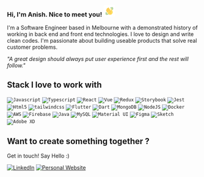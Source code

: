 ### Hi, I'm Anish. Nice to meet you! <img src="https://raw.githubusercontent.com/ooanishoo/ooanishoo/main/public/wave.gif" width="30px">

I'm a Software Engineer based in Melbourne with a demonstrated history of working in back end and front end technologies. I love to design and write clean codes. I'm passionate about building useable products that solve real customer problems.

_"A great design should always put user experience first and the rest will follow."_

## Stack I love to work with

<code><img height="50" src="https://cdn.worldvectorlogo.com/logos/logo-javascript.svg" title="Javascript"></code>
<code><img height="50" src="https://cdn.worldvectorlogo.com/logos/typescript.svg" title="Typescript"></code>
<code><img height="50" src="https://cdn.worldvectorlogo.com/logos/react-2.svg" title="React"></code>
<code><img height="50" src="https://cdn.worldvectorlogo.com/logos/vue-9.svg" title="Vue"></code>
<code><img height="50" src="https://cdn.worldvectorlogo.com/logos/redux.svg" title="Redux"></code>
<code><img height="50" src="https://cdn.worldvectorlogo.com/logos/storybook-1.svg" title="Storybook"></code>
<code><img height="50" src="https://seeklogo.com/images/J/jest-logo-F9901EBBF7-seeklogo.com.png" title="Jest"></code>
<code><img height="50" src="https://cdn.worldvectorlogo.com/logos/html-1.svg" title="Html5"></code>
<code><img height="50" src="https://cdn.worldvectorlogo.com/logos/tailwindcss.svg" title="tailwindcss"></code>
<code><img height="50" src="https://cdn.worldvectorlogo.com/logos/flutter.svg" title="Flutter"></code>
<code><img height="50" src="https://cdn.worldvectorlogo.com/logos/dart.svg" title="Dart"></code>
<code><img height="50" src="https://cdn.worldvectorlogo.com/logos/mongodb-icon-1.svg" title="MongoDB"></code>
<code><img height="50" src="https://cdn.worldvectorlogo.com/logos/nodejs.svg" title="NodeJS"></code>
<code><img height="50" src="https://cdn.worldvectorlogo.com/logos/docker.svg" title="Docker"></code>
<code><img height="50" src="https://cdn.worldvectorlogo.com/logos/aws-2.svg" title="AWS"></code>
<code><img height="50" src="https://cdn.worldvectorlogo.com/logos/firebase-1.svg" title="Firebase"></code>
<code><img height="50" src="https://cdn.worldvectorlogo.com/logos/java.svg" title="Java"></code>
<code><img height="50" src="https://cdn.worldvectorlogo.com/logos/mysql-6.svg" title="MySQL"></code>
<code><img height="50" src="https://cdn.worldvectorlogo.com/logos/material-ui-1.svg" title="Material UI"></code>
<code><img height="50" src="https://seeklogo.com/images/F/figma-logo-E4E21D3AEA-seeklogo.com.png" title="Figma"></code>
<code><img height="50" src="https://cdn.worldvectorlogo.com/logos/sketch-2.svg" title="Sketch"></code>
<code><img height="50" src="https://cdn.worldvectorlogo.com/logos/adobe-xd-1.svg" title="Adobe XD"></code>

## Want to create something together ?

Get in touch! Say Hello :)

<a href="https://www.linkedin.com/in/ooanishoo/" target="_blank"><img src="https://img.shields.io/badge/LinkedIn--_.svg?style=social&logo=linkedin" alt="LinkedIn"></a>
<a href="https://www.ooanishoo.me/" target="_blank"><img src="https://img.shields.io/badge/%F0%9F%A7%91%F0%9F%8F%BB%E2%80%8D%F0%9F%92%BB-ooanishoo.me-blue" alt="Personal Website"></a>
